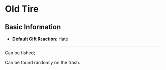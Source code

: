 # Old Tire

## Basic Information

- **Default Gift Reaction**: Hate

---
Can be fished;

Can be found randomly on the trash.
